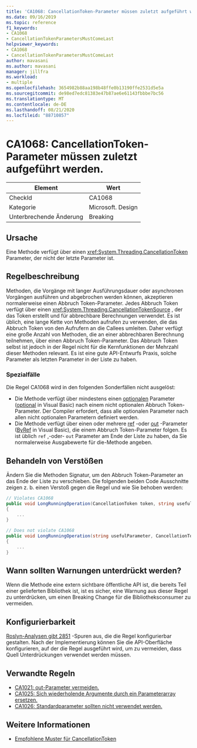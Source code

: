 ```yaml
---
title: 'CA1068: CancellationToken-Parameter müssen zuletzt aufgeführt werden.'
ms.date: 09/16/2019
ms.topic: reference
f1_keywords:
- CA1068
- CancellationTokenParametersMustComeLast
helpviewer_keywords:
- CA1068
- CancellationTokenParametersMustComeLast
author: mavasani
ms.author: mavasani
manager: jillfra
ms.workload:
- multiple
ms.openlocfilehash: 3654982b88aa198b48ffe0b13190ffe2531d5e5a
ms.sourcegitcommit: de98ed7edc81383e47b87ae6e61143fbbbe7bc56
ms.translationtype: MT
ms.contentlocale: de-DE
ms.lasthandoff: 08/21/2020
ms.locfileid: "88710857"
---
```

# <a name="ca1068-cancellationtoken-parameters-must-come-last"></a>CA1068: CancellationToken-Parameter müssen zuletzt aufgeführt werden.

|Element|Wert|
|-|-|
|CheckId|CA1068|
|Kategorie|Microsoft. Design|
|Unterbrechende Änderung|Breaking|

## <a name="cause"></a>Ursache

Eine Methode verfügt über einen <xref:System.Threading.CancellationToken> Parameter, der nicht der letzte Parameter ist.

## <a name="rule-description"></a>Regelbeschreibung

Methoden, die Vorgänge mit langer Ausführungsdauer oder asynchronen Vorgängen ausführen und abgebrochen werden können, akzeptieren normalerweise einen Abbruch Token-Parameter. Jedes Abbruch Token verfügt über einen <xref:System.Threading.CancellationTokenSource> , der das Token erstellt und für abbrechbare Berechnungen verwendet. Es ist üblich, eine lange Kette von Methoden aufrufen zu verwenden, die das Abbruch Token von den Aufrufern an die Callees umleiten. Daher verfügt eine große Anzahl von Methoden, die an einer abbrechbaren Berechnung teilnehmen, über einen Abbruch Token-Parameter. Das Abbruch Token selbst ist jedoch in der Regel nicht für die Kernfunktionen der Mehrzahl dieser Methoden relevant. Es ist eine gute API-Entwurfs Praxis, solche Parameter als letzten Parameter in der Liste zu haben.

### <a name="special-cases"></a>Spezialfälle
Die Regel CA1068 wird in den folgenden Sonderfällen nicht ausgelöst:
- Die Methode verfügt über mindestens einen [optionalen](/dotnet/csharp/programming-guide/classes-and-structs/named-and-optional-arguments#optional-arguments) Parameter ([optional](/dotnet/visual-basic/programming-guide/language-features/procedures/optional-parameters) in Visual Basic) nach einem nicht optionalen Abbruch Token-Parameter. Der Compiler erfordert, dass alle optionalen Parameter nach allen nicht optionalen Parametern definiert werden.
- Die Methode verfügt über einen oder mehrere [ref](/dotnet/csharp/language-reference/keywords/ref) -oder [out](/dotnet/csharp/language-reference/keywords/out-parameter-modifier) -Parameter ([ByRef](/dotnet/visual-basic/language-reference/modifiers/byref) in Visual Basic), die einem Abbruch Token-Parameter folgen. Es ist üblich `ref` ,-oder- `out` Parameter am Ende der Liste zu haben, da Sie normalerweise Ausgabewerte für die-Methode angeben.

## <a name="how-to-fix-violations"></a>Behandeln von Verstößen

Ändern Sie die Methoden Signatur, um den Abbruch Token-Parameter an das Ende der Liste zu verschieben. Die folgenden beiden Code Ausschnitte zeigen z. b. einen Verstoß gegen die Regel und wie Sie behoben werden:

```csharp
// Violates CA1068
public void LongRunningOperation(CancellationToken token, string usefulParameter)
{
    ...
}
```

```csharp
// Does not violate CA1068
public void LongRunningOperation(string usefulParameter, CancellationToken token)
{
    ...
}
```

## <a name="when-to-suppress-warnings"></a>Wann sollten Warnungen unterdrückt werden?

Wenn die Methode eine extern sichtbare öffentliche API ist, die bereits Teil einer gelieferten Bibliothek ist, ist es sicher, eine Warnung aus dieser Regel zu unterdrücken, um einen Breaking Change für die Bibliotheksconsumer zu vermeiden.

## <a name="configurability"></a>Konfigurierbarkeit

[Roslyn-Analysen gibt 2851](https://github.com/dotnet/roslyn-analyzers/issues/2851) -Spuren aus, die die Regel konfigurierbar gestalten. Nach der Implementierung können Sie die API-Oberfläche konfigurieren, auf der die Regel ausgeführt wird, um zu vermeiden, dass Quell Unterdrückungen verwendet werden müssen.

## <a name="related-rules"></a>Verwandte Regeln

- [CA1021: out-Parameter vermeiden.](../code-quality/ca1021.md)
- [CA1025: Sich wiederholende Argumente durch ein Parameterarray ersetzen.](../code-quality/ca1025.md)
- [CA1026: Standardparameter sollten nicht verwendet werden.](../code-quality/ca1026.md)

## <a name="see-also"></a>Weitere Informationen

- [Empfohlene Muster für CancellationToken](https://devblogs.microsoft.com/premier-developer/recommended-patterns-for-cancellationtoken/)
